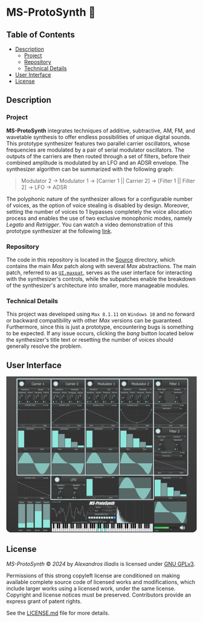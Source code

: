 # MS-ProtoSynth 🎹


## Table of Contents

- [Description](#description)
    - [Project](#project)
    - [Repository](#repository)
    - [Technical Details](#technical-details)
- [User Interface](#user-interface)
- [License](#license)


## Description

### Project
**MS-ProtoSynth** integrates techniques of additive, subtractive, AM, FM, and wavetable synthesis to offer endless possibilities of unique digital sounds. This prototype synthesizer features two parallel carrier oscillators, whose frequencies are modulated by a pair of serial modulator oscillators. The outputs of the carriers are then routed through a set of filters, before their combined amplitude is modulated by an LFO and an ADSR envelope. The synthesizer algorithm can be summarized with the following graph:
> Modulator 2 &rarr; Modulator 1 &rarr; [Carrier 1 || Carrier 2] &rarr; [Filter 1 || Filter 2] &rarr; LFO &rarr; ADSR

The polyphonic nature of the synthesizer allows for a configurable number of voices, as the option of voice stealing is disabled by design. Moreover, setting the number of voices to 1 bypasses completely the voice allocation process and enables the use of two exclusive monophonic modes, namely *Legato* and *Retrigger*. You can watch a video demonstration of this prototype synthesizer at the following [link](https://youtu.be/yOaT1Lo720k).

### Repository
The code in this repository is located in the [Source](Source) directory, which contains the main *Max* patch along with several *Max* abstractions. The main patch, referred to as [`UI.maxpat`](Source/UI.maxpat), serves as the user interface for interacting with the synthesizer's controls, while the subpatches enable the breakdown of the synthesizer's architecture into smaller, more manageable modules.

### Technical Details
This project was developed using `Max 8.1.11` on `Windows 10` and no forward or backward compatibility with other *Max* versions can be guaranteed. Furthermore, since this is just a prototype, encountering bugs is something to be expected. If any issue occurs, clicking the *bang* button located below the synthesizer's title text or resetting the number of voices should generally resolve the problem.


## User Interface
![UI.png](UI.png "MS-ProtoSynth")


## License

*MS-ProtoSynth* © *2024* by *Alexandros Iliadis* is licensed under [GNU GPLv3](https://www.gnu.org/licenses/gpl-3.0).

Permissions of this strong copyleft license are conditioned on making available complete source code of licensed works and modifications, which include larger works using a licensed work, under the same license. Copyright and license notices must be preserved. Contributors provide an express grant of patent rights.

See the [LICENSE.md](LICENSE.md) file for more details.